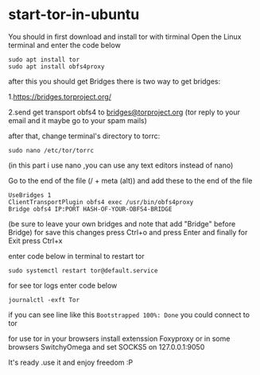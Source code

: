 # start-tor-in-ubuntu
You should in first download and install tor with tirminal
Open the Linux terminal and enter the code below

```
sudo apt install tor
sudo apt install obfs4proxy
```
after this you should get Bridges
there is two way to get bridges:

1.https://bridges.torproject.org/

2.send get transport obfs4 to bridges@torproject.org
(tor reply to your email and it maybe go to your spam mails)

after that, change terminal's directory to torrc:

```
sudo nano /etc/tor/torrc
```
(in this part i use nano ,you can use any text editors instead of nano)

Go to the end of the file (/ + meta (alt)) and add these to the end of the file
```
UseBridges 1
ClientTransportPlugin obfs4 exec /usr/bin/obfs4proxy
Bridge obfs4 IP:PORT HASH-OF-YOUR-OBFS4-BRIDGE
```
(be sure to leave your own bridges and note that add "Bridge" before Bridge)
for save this changes press Ctrl+o and press Enter and finally for Exit press Ctrl+x

enter code below in terminal to restart tor 
```
sudo systemctl restart tor@default.service
```

for see tor logs enter code below
```
journalctl -exft Tor
```


if you can see line like this ```Bootstrapped 100%: Done```
you could connect to tor


for use tor in your browsers install extenssion Foxyproxy or in some browsers SwitchyOmega
and set SOCKS5 on 127.0.0.1:9050


It's ready .use it and enjoy freedom :P
